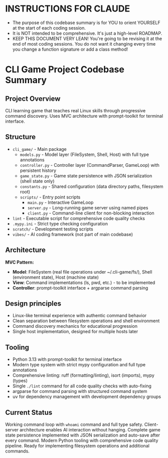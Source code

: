 # INSTRUCTIONS FOR CLAUDE

- The purpose of this codebase summary is for YOU to orient YOURSELF at the
  start of each coding session.
- It is NOT intended to be comprehensive. It's just a high-level ROADMAP.
- KEEP THIS DOCUMENT VERY LEAN! You're going to be revising it at the end of
  most coding sessions. You do not want it changing every time you change a
  function signature or add a class method!

# CLI Game Project Codebase Summary
  
## Project Overview

CLI learning game that teaches real Linux skills through progressive command discovery. Uses MVC architecture with prompt-toolkit for terminal interface.

## Structure

- `cli_game/` - Main package
  - `models.py` - Model layer (FileSystem, Shell, Host) with full type annotations
  - `controller.py` - Controller layer (CommandParser, GameLoop) with persistent history
  - `game_state.py` - Game state persistence with JSON serialization (shell state only)
  - `constants.py` - Shared configuration (data directory paths, filesystem root)
  - `scripts/` - Entry point scripts
    - `main.py` - Interactive GameLoop
    - `server.py` - Long-running game server using named pipes
    - `client.py` - Command-line client for non-blocking interaction
- `lint` - Executable script for comprehensive code quality checks
- `.mypy.ini` - Strict type checking configuration
- `scratch/` - Development testing scripts
- `vibes/` - AI coding framework (not part of main codebase)

## Architecture

**MVC Pattern:**
- **Model**: FileSystem (real file operations under ~/.cli-game/fs/), Shell (environment state), Host (machine state)
- **View**: Command implementations (ls, pwd, etc.) - to be implemented
- **Controller**: prompt-toolkit interface + argparse command parsing

## Design principles

- Linux-like terminal experience with authentic command behavior
- Clean separation between filesystem operations and shell environment
- Command discovery mechanics for educational progression
- Single host implementation, designed for multiple hosts later

## Tooling

- Python 3.13 with prompt-toolkit for terminal interface
- Modern type system with strict mypy configuration and full type annotations
- Comprehensive linting: ruff (formatting/linting), isort (imports), mypy (types)
- Single `./lint` command for all code quality checks with auto-fixing
- argparse for command parsing with structured command system
- uv for dependency management with development dependency groups

## Current Status

Working command loop with `whoami` command and full type safety. Client-server architecture enables AI interaction without hanging. Complete game state persistence implemented with JSON serialization and auto-save after every command. Modern Python tooling with comprehensive code quality pipeline. Ready for implementing filesystem operations and additional commands.